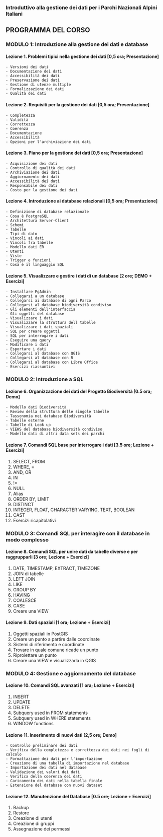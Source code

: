 ### Introduttivo alla gestione dei dati per i Parchi Nazionali Alpini Italiani
## PROGRAMMA DEL CORSO

### MODULO 1: Introduzione alla gestione dei dati e database  

#### Lezione 1. Problemi tipici nella gestione dei dati [0,5 ora; Presentazione]
	- Versioni dei dati
	- Documentazione dei dati
	- Accessibilità dei dati
	- Preservazione dei dati
	- Gestione di utenze multiple
	- Formalizzazione dei dati
	- Qualità dei dati

#### Lezione 2. Requisiti per la gestione dei dati [0,5 ora; Presentazione]
	- Completezza
	- Validità
	- Correttezza
	- Coerenza
	- Documentazione
	- Accessibilità
	- Opzioni per l'archiviazione dei dati

#### Lezione 3. Piano per la gestione dei dati [0,5 ora; Presentazione]  
	- Acquisizione dei dati
	- Controllo di qualità dei dati
	- Archiviazione dei dati
	- Aggiornamento dei dati
	- Accessibilità dei dati
	- Responsabile dei dati
	- Costo per la gestione dei dati

#### Lezione 4. Introduzione ai database relazionali [0,5 ora; Presentazione]
	- Definizione di database relazionale
	- Cosa è PostgreSQL
	- Architettura Server-Client
	- Schemi
	- Tabelle
	- Tipi di dato
	- Vincoli ai dati
	- Vincoli fra tabelle
	- Modello dati ER
	- Utenti
	- Viste
	- Trigger e funzioni
	- Cosa è il linguaggio SQL

#### Lezione 5. Visualizzare e gestire i dati di un database [2 ore; DEMO + Esercizi]
	- Installare PgAdmin
	- Collegarsi a un database
	- Collegarsi ai database di ogni Parco
	- Collegarsi al database biodiversità condiviso
	- Gli elementi dell'interfaccia
	- Gli oggetti del database
	- Visualizzare i dati
	- Visualizzare la struttura dell tabelle
	- Visualizzare i dati spaziali
	- SQL per creare oggetti
	- SQL per interrogare i dati
	- Eseguire una query
	- Modificare i dati
	- Esportare i dati
	- Collegarsi al database con QGIS
	- Collegarsi al database con R
	- Collegarsi al database con Libre Office
	- Esercizi riassuntivi

### MODULO 2: Introduzione a SQL

#### Lezione 6. Organizzazione dei dati del Progetto Biodiversità [0.5 ora; Demo]
	- Modello dati Biodiversità
	- Review della struttura delle singole tabelle
	- Tassonomia nei database Biodiversità
	- Tabelle esterne
	- Tabelle di Look up
	- VIEWS del database biodiversità condiviso
	- Modello dati di altri data sets dei parchi

#### Lezione 7. Comandi SQL base per interrogare i dati [3.5 ore; Lezione + Esercizi]
1. SELECT, FROM
2. WHERE, =
3. AND, OR
4. IN
5. !=
6. NULL
7. Alias
8. ORDER BY, LIMIT
9. DISTINCT
10. INTEGER, FLOAT, CHARACTER VARYING, TEXT, BOOLEAN
11. CAST
12. Esercizi ricapitolativi

### MODULO 3: Comandi SQL per interagire con il database in modo complesso

#### Lezione 8. Comandi SQL per unire dati da tabelle diverse e per raggrupparli [3 ore; Lezione + Esercizi]
1. DATE, TIMESTAMP, EXTRACT, TIMEZONE
2. JOIN di tabelle
3. LEFT JOIN
4. LIKE
5. GROUP BY
6. HAVING
7. COALESCE
8. CASE
9. Creare una VIEW

#### Lezione 9. Dati spaziali [1 ora; Lezione + Esercizi]
1. Oggetti spaziali in PostGIS
2. Creare un punto a partire dalle coordinate
3. Sistemi di riferimento e coordinate
4. Trovare in quale comune ricade un punto
5. Riproiettare un punto
6. Creare una VIEW e visualizzarla in QGIS

### MODULO 4: Gestione e aggiornamento del database

#### Lezione 10. Comandi SQL avanzati [1 ora; Lezione + Esercizi]
1. INSERT
2. UPDATE
3. DELETE
4. Subquery used in FROM statements
5. Subquery used in WHERE statements
6. WINDOW functions

#### Lezione 11. Inserimento di nuovi dati [2,5 ore; Demo]
	- Controllo preliminare dei dati
	- Verifica della completezza e correttezza dei dati nei fogli di calcolo
	- Formattazione dei dati per l'importazione
	- Creazione di una tabella di importazione nel database
	- Importazione dei dati nel database
	- Validazione dei valori dei dati
	- Verifica della coerenza dei dati
	- Caricamento dei dati nella tabella finale
	- Estensione del database con nuovi dataset

#### Lezione 12. Manutenzione del Database [0.5 ore; Lezione + Esercizi]
1. Backup
2. Restore
3. Creazione di utenti
4. Creazione di gruppi
3. Assegnazione dei permessi
